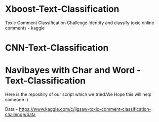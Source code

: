 # Xboost-Text-Classification
Toxic Comment Classification Challenge Identify and classify toxic online comments - kaggle 
# CNN-Text-Classification
# Navibayes with Char and Word -Text-Classification




Here is the repositiry of our script which we tried.We Hope this will help someone :) 

Data - https://www.kaggle.com/c/jigsaw-toxic-comment-classification-challenge/data
